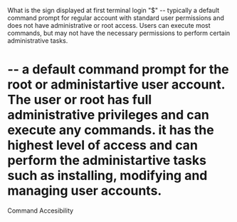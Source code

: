 What is the sign displayed at first terminal login
"$" -- typically a default command prompt for regular account with standard user permissions and does not have administrative or root access. Users can execute most commands, but may not have the necessary permissions to perform certain administrative tasks.

#  -- a default command prompt for the root or administartive user account. The user or root has full administrative privileges and can execute any commands. it has the highest level of access and can perform the administartive tasks such as installing, modifying and managing user accounts. 



Command Accesibility